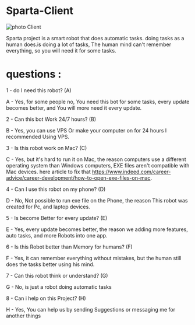 #                                                                         Sparta-Client

![photo Client](https://user-images.githubusercontent.com/101429553/170903378-57540333-9d94-48fb-b25f-02c769b98940.png)

Sparta project is a smart robot that does automatic tasks. doing tasks as a human does.is doing a lot of tasks, The human mind can't remember everything, so
you will need it for some tasks.

# questions :

1 - do I need this robot? (A)

A - Yes, for some people no, You need this bot for some tasks, every update becomes better, and You will more need it every update.

2 - Can this bot Work 24/7 hours? (B)

B - Yes, you can use VPS Or make your computer on for 24 hours I recommended Using VPS.

3 - Is this robot work on Mac? (C)

C - Yes, but it's hard to run it on Mac, the reason computers use a different operating system than Windows computers, EXE files aren't compatible with Mac 
devices. here article to fix that https://www.indeed.com/career-advice/career-development/how-to-open-exe-files-on-mac.

4 - Can I use this robot on my phone? (D)

D - No, Not possible to run exe file on the Phone, the reason This robot was created for Pc, and laptop devices.

5 - Is become Better for every update? (E)

E - Yes, every update becomes better, the reason we adding more features, auto tasks, and more Robots into one app.

6 - Is this Robot better than Memory for humans? (F)

F - Yes, it can remember everything without mistakes, but the human still does the tasks better using his mind.

7 - Can this robot think or understand? (G)

G - No, is just a robot doing automatic tasks

8 - Can i help on this Project? (H)

H - Yes, You can help us by sending Suggestions or messaging me for another things

